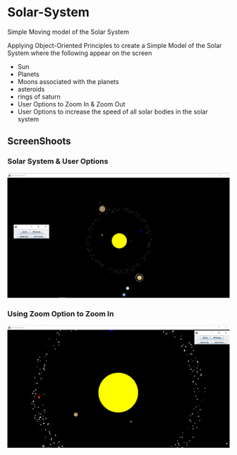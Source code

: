 # Solar-System
Simple Moving model of the Solar System

Applying Object-Oriented Principles to create a Simple Model of the Solar System where the following appear on the screen
* Sun
* Planets
* Moons associated with the planets
* asteroids
* rings of saturn
* User Options to Zoom In & Zoom Out
* User Options to increase the speed of all solar bodies in the solar system

## ScreenShoots

### Solar System & User Options
![App Screenshot](https://github.com/youssef-gerges-ramzy-mokhtar/Solar-System/blob/main/Screenshoots/1.png?raw=true)

### Using Zoom Option to Zoom In
![App Screenshot](https://github.com/youssef-gerges-ramzy-mokhtar/Solar-System/blob/main/Screenshoots/2.png?raw=true)

